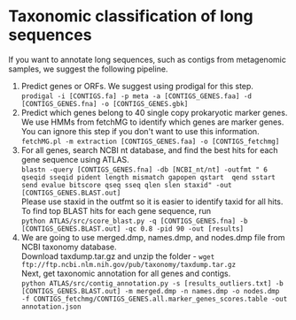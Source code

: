 # Taxonomic classification of long sequences

If you want to annotate long sequences, such as contigs from metagenomic samples, we suggest the following pipeline. 
1. Predict genes or ORFs. We suggest using prodigal for this step. <br />
`prodigal -i [CONTIGS.fa] -p meta -a [CONTIGS_GENES.faa] -d [CONTIGS_GENES.fna] -o [CONTIGS_GENES.gbk]`
2. Predict which genes belong to 40 single copy prokaryotic marker genes. We use HMMs from fetchMG to identify which genes are marker genes. 
You can ignore this step if you don't want to use this information. <br />
`fetchMG.pl -m extraction [CONTIGS_GENES.faa] -o [CONTIGS_fetchmg] `
3. For all genes, search NCBI nt database, and find the best hits for each gene sequence using ATLAS. <br />
`blastn -query [CONTIGS_GENES.fna] -db [NCBI_nt/nt] -outfmt " 6 qseqid sseqid pident length mismatch gapopen qstart 
qend sstart send evalue bitscore qseq sseq qlen slen staxid" -out [CONTIGS_GENES.BLAST.out]` <br />
Please use staxid in the outfmt so it is easier to identify taxid for all hits. To find top BLAST hits for each gene sequence, run <br />
`python ATLAS/src/score_blast.py -q [CONTIGS_GENES.fna] -b [CONTIGS_GENES.BLAST.out] -qc 0.8 -pid 90 -out [results]`
4. We are going to use merged.dmp, names.dmp, and nodes.dmp file from NCBI taxonomy database. <br />
Download taxdump.tar.gz and unzip the folder - `wget ftp://ftp.ncbi.nlm.nih.gov/pub/taxonomy/taxdump.tar.gz` <br />
 Next, get taxonomic annotation for all genes and contigs. <br />
`python ATLAS/src/contig_annotation.py -s [results_outliers.txt] -b [CONTIGS_GENES.BLAST.out] -m merged.dmp -n names.dmp -o nodes.dmp 
      -f CONTIGS_fetchmg/CONTIGS_GENES.all.marker_genes_scores.table -out annotation.json`
      
